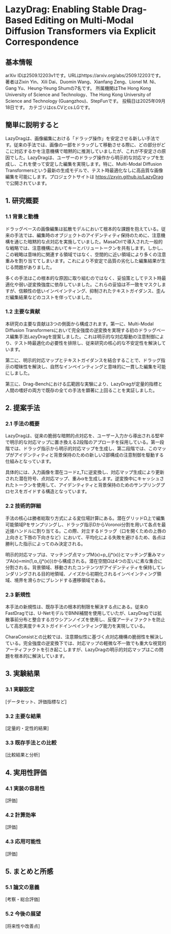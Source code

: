 # LazyDrag: Enabling Stable Drag-Based Editing on Multi-Modal Diffusion Transformers via Explicit Correspondence

## 基本情報

arXiv IDは2509.12203v1です。URLはhttps://arxiv.org/abs/2509.12203です。
著者はZixin Yin、Xili Dai、Duomin Wang、Xianfang Zeng、Lionel M. Ni、Gang Yu、Heung-Yeung Shumの7名です。
所属機関はThe Hong Kong University of Science and Technology、The Hong Kong University of Science and Technology (Guangzhou)、StepFunです。
投稿日は2025年09月18日です。
カテゴリはcs.CVとcs.LGです。

## 簡単に説明すると
LazyDragは、画像編集における「ドラッグ操作」を安定させる新しい手法です。従来の手法では、画像の一部をドラッグして移動させる際に、どの部分がどこに対応するかを注意機構で暗黙的に推測していましたが、これが不安定さの原因でした。LazyDragは、ユーザーのドラッグ操作から明示的な対応マップを生成し、これを使って安定した編集を実現します。特に、Multi-Modal Diffusion Transformersという最新の生成モデルで、テスト時最適化なしに高品質な画像編集を可能にします。プロジェクトサイトは https://zxyin.github.io/LazyDrag で公開されています。

## 1. 研究概要
### 1.1 背景と動機

ドラッグベースの画像編集は拡散モデルにおいて根本的な課題を抱えている。従来の手法では、編集時のオブジェクトのアイデンティティ保持のために、注意機構を通じた暗黙的な点対応を実施していました。MasaCtrlで導入された一般的な戦略では、注意機構においてキーとバリュートークンを共有します。しかし、この戦略は意味的に関連する領域ではなく、空間的に近い領域により多くの注意重みを割り当ててしまいます。これにより不安定で品質の劣化した編集結果が生じる問題がありました。

多くの手法はこの根本的な原因に取り組むのではなく、妥協策としてテスト時最適化や弱い逆変換強度に依存していました。これらの妥協は不一致をマスクしますが、信頼性の低いインペインティング、抑制されたテキストガイダンス、歪んだ編集結果などのコストを伴っていました。

### 1.2 主要な貢献

本研究の主要な貢献は3つの側面から構成されます。第一に、Multi-Modal Diffusion Transformersにおいて完全強度の逆変換を実現する初のドラッグベース編集手法LazyDragを提案しました。これは明示的な対応駆動の注意制御により、テスト時最適化の必要性を排除し、従来研究の核心的な不安定性を解決しています。

第二に、明示的対応マップとテキストガイダンスを結合することで、ドラッグ指示の曖昧性を解決し、自然なインペインティングと意味的に一貫した編集を可能にしました。

第三に、Drag-Benchにおける広範囲な実験により、LazyDragが定量的指標と人間の嗜好の両方で既存の全ての手法を顕著に上回ることを実証しました。

## 2. 提案手法
### 2.1 手法の概要

LazyDragは、従来の脆弱な暗黙的点対応を、ユーザー入力から導出される堅牢で明示的な対応マップに置き換える2段階のアプローチを採用している。第一段階では、ドラッグ指示から明示的対応マップを生成し、第二段階では、このマップがアイデンティティと背景保持のための新しい2部構成の注意制御を駆動する仕組みとなっています。

具体的には、入力画像を潜在コードz_Tに逆変換し、対応マップ生成により更新された潜在符号、点対応マップ、重みαを生成します。逆変換中にキャッシュされたトークンを使用して、アイデンティティと背景保持のためのサンプリングプロセスをガイドする構造となっています。

### 2.2 技術的詳細

手法の核心は勝者総取り方式による変位場計算にある。潜在グリッドΩ上で編集可能領域Pをサンプリングし、ドラッグ指示DからVoronoi分割を用いて各点を最近接ハンドルに割り当てる。この際、対立するドラッグ（口を開くための上唇の上向きと下唇の下向きなど）において、平均化による失敗を避けるため、各点は勝利した指示によってのみ決定される。

明示的対応マップは、マッチング点マップM(x)=p_{j*(x)}とマッチング重みマップA(x)=min(1,α_{j*(x)})から構成される。潜在空間Ωは4つの互いに素な集合に分割される。背景領域、移動されたコンテンツがアイデンティティを保持してレンダリングされる目的地領域、ノイズから初期化されるインペインティング領域、境界を滑らかにブレンドする遷移領域である。

### 2.3 新規性

本手法の新規性は、既存手法の根本的制限を解決する点にある。従来のFastDragでは、U-NetモデルでBNNI補間を使用していたが、LazyDragでは拡散事前分布と整合するガウシアンノイズを使用し、反復アーティファクトを防止して高忠実度テキストガイドインペインティング能力を実現している。

CharaConsistとの比較では、注意類似性に基づく点対応機構の脆弱性を解決している。完全強度の逆変換下では、対応マップの軽微な不一致でも重大な視覚的アーティファクトを引き起こしますが、LazyDragの明示的対応マップはこの問題を根本的に解決しています。

## 3. 実験結果
### 3.1 実験設定
[データセット、評価指標など]

### 3.2 主要な結果
[定量的・定性的結果]

### 3.3 既存手法との比較
[比較結果と分析]

## 4. 実用性評価
### 4.1 実装の容易性
[評価]

### 4.2 計算効率
[評価]

### 4.3 応用可能性
[評価]

## 5. まとめと所感
### 5.1 論文の意義
[考察・総合評価]

### 5.2 今後の展望
[将来性や改善点]
